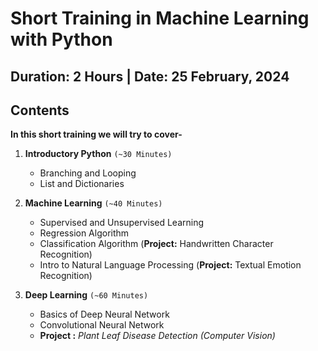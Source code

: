 # Short Training in Machine Learning with Python

**Duration:** 2 Hours   |  Date: 25 February, 2024
--
## Contents

**In this short training we will try to cover-**



1.   **Introductory Python** `(~30 Minutes)`

      *   Branching and Looping
      *   List and Dictionaries

2.   **Machine Learning** `(~40 Minutes)`

      *   Supervised and Unsupervised Learning
      *   Regression Algorithm 
      *   Classification Algorithm (**Project:** Handwritten Character Recognition) 
      *   Intro to Natural Language Processing (**Project:** Textual Emotion Recognition)

3.   **Deep Learning**   `(~60 Minutes)`

      *   Basics of Deep Neural Network
      *   Convolutional Neural Network       
      *   **Project :** *Plant Leaf Disease Detection (Computer Vision)*




